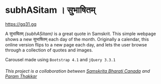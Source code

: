# subhASitam । सुभाषितम्
https://gq31.gq

A सुभाषितम् *(subhASitam)* is a great quote in Samskrit. This simple webpage shows a new सुभाषितम् each day of the month. Originally a calendar, this online version flips to a new page each day, and lets the user browse through a collection of quotes and images.

Carousel made using `Bootstrap 4.1` and `jQuery 3.3.1`

###### This project is a collaboration between [Samskrita Bharati Canada](http://samskritabharati.ca/) and [Param Thakkar](https://www.param.me)
